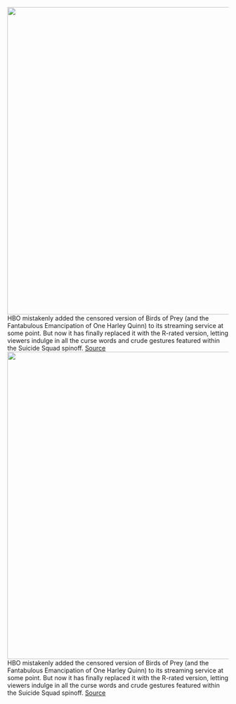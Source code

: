 <img src='https://cdn.vox-cdn.com/thumbor/oTuUPk-tPrADFLwTszuCEtnOKp8=/0x0:1777x903/1200x800/filters:focal(544x265:828x549)/cdn.vox-cdn.com/uploads/chorus_image/image/70198131/birdsofprey.0.jpg' width='700px' /><br/>
HBO mistakenly added the censored version of Birds of Prey (and the Fantabulous Emancipation of One Harley Quinn) to its streaming service at some point. But now it has finally replaced it with the R-rated version, letting viewers indulge in all the curse words and crude gestures featured within the Suicide Squad spinoff.
<a href='https://www.theverge.com/2021/11/27/22804567/hbo-max-accidentally-added-clean-version-birds-of-prey'> Source <a/><img src='https://cdn.vox-cdn.com/thumbor/oTuUPk-tPrADFLwTszuCEtnOKp8=/0x0:1777x903/1200x800/filters:focal(544x265:828x549)/cdn.vox-cdn.com/uploads/chorus_image/image/70198131/birdsofprey.0.jpg' width='700px' /><br/>
HBO mistakenly added the censored version of Birds of Prey (and the Fantabulous Emancipation of One Harley Quinn) to its streaming service at some point. But now it has finally replaced it with the R-rated version, letting viewers indulge in all the curse words and crude gestures featured within the Suicide Squad spinoff.
<a href='https://www.theverge.com/2021/11/27/22804567/hbo-max-accidentally-added-clean-version-birds-of-prey'> Source <a/>